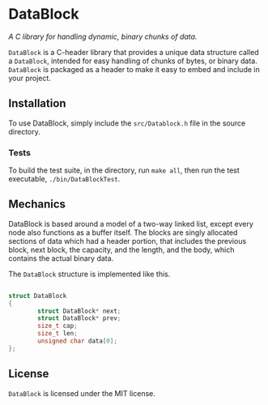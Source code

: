 # DataBlock

*A C library for handling dynamic, binary chunks of data.*

`DataBlock` is a C-header library that provides a unique data structure called a `DataBlock`, intended for easy handling of chunks of bytes, or binary data. `DataBlock` is packaged as a header to make it easy to embed and include in your project.

## Installation

To use DataBlock, simply include the `src/Datablock.h` file in the source directory.

### Tests

To build the test suite, in the directory, run `make all`, then run the test executable, `./bin/DataBlockTest`.

## Mechanics

DataBlock is based around a model of a two-way linked list, except every node also functions as a buffer itself. The blocks are singly allocated sections of data which had a header portion, that includes the previous block, next block, the capacity, and the length, and the body, which contains the actual binary data.

The `DataBlock` structure is implemented like this.

```c

struct DataBlock
{
        struct DataBlock* next;
        struct DataBlock* prev;
        size_t cap;
        size_t len;
        unsigned char data[0];
};
```

## License

`DataBlock` is licensed under the MIT license.
